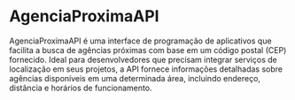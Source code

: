 # AgenciaProximaAPI
 AgenciaProximaAPI é uma interface de programação de aplicativos que facilita a busca de agências próximas com base em um código postal (CEP) fornecido. Ideal para desenvolvedores que precisam integrar serviços de localização em seus projetos, a API fornece informações detalhadas sobre agências disponíveis em uma determinada área, incluindo endereço, distância e horários de funcionamento.
